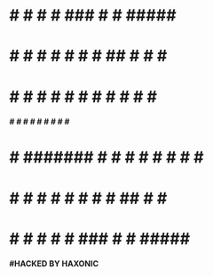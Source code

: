 #   # 	   #   	 #     #     ###  	 #     #  #####   ##### 
#   # 	  # #  	  #   #     #   # 	 ##    #    #  	 #     #
#   # 	 #   # 	   # #     #     #	 # #   #    #  	 #       
##### 	#     #	    #      #     #	 #  #  #    #  	 #       
#   #	#######    # #     #     #	 #   # #    #  	 #       
#   #	#     #	  #   #     #   # 	 #    ##    #  	 #     #
#   #	#     #	 #     #     ###     #     #  #####   ##### 









#### #HACKED BY HAXONIC ####

